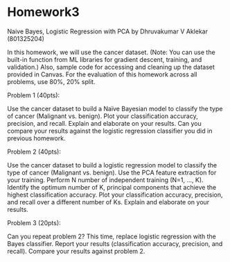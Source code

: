 # Homework3
Naive Bayes, Logistic Regression with PCA by Dhruvakumar V Aklekar (801325204)


In this homework, we will use the cancer dataset. (Note: You can use the built-in function from ML libraries for gradient descent, training, and validation.) Also, sample code for accessing and cleaning up the dataset provided in Canvas. For the evaluation of this homework across all problems, use 80%, 20% split.

 

Problem 1 (40pts):

Use the cancer dataset to build a Naïve Bayesian model to classify the type of cancer (Malignant vs. benign). Plot your classification accuracy, precision, and recall. Explain and elaborate on your results. Can you compare your results against the logistic regression classifier you did in previous homework.

 

Problem 2 (40pts):

Use the cancer dataset to build a logistic regression model to classify the type of cancer (Malignant vs. benign). Use the PCA feature extraction for your training. Perform N number of independent training (N=1, …, K). Identify the optimum number of K, principal components that achieve the highest classification accuracy. Plot your classification accuracy, precision, and recall over a different number of Ks. Explain and elaborate on your results.

 

Problem 3 (20pts):

Can you repeat problem 2? This time, replace logistic regression with the Bayes classifier. Report your results (classification accuracy, precision, and recall). Compare your results against problem 2.
